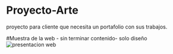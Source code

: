 
# Proyecto-Arte
proyecto para cliente que necesita un portafolio con sus trabajos.


#Muestra de la web - sin terminar contenido- solo diseño 
![presentacion web ](./web-grab.gif)





